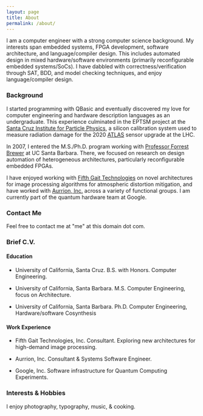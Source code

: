 ```yaml
---
layout: page
title: About
permalink: /about/
---
```


I am a computer engineer with a strong computer science background. My
interests span embedded systems, FPGA development, software architecture, and
language/compiler design. This includes automated design in mixed
hardware/software environments (primarily reconfigurable embedded systems/SoCs). I
have dabbled with correctness/verification through SAT, BDD, and model checking
techniques, and enjoy language/compiler design.

### Background

I started programming with QBasic and eventually
discovered my love for computer engineering and hardware description languages as an
undergraduate. This experience culminated in the EPTSM project at the [Santa
Cruz Institute for Particle Physics](http://scipp.ucsc.edu/), a silicon
calibration system used to measure radiation damage for the 2020
[ATLAS](http://www.atlas.ch/) sensor upgrade at the LHC.

In 2007, I entered the M.S./Ph.D. program working with [Professor Forrest
Brewer](http://bears.ece.ucsb.edu/) at UC Santa Barbara. There, we focused on
research on design automation of heterogeneous architectures, particularly
reconfigurable embedded FPGAs.

I have enjoyed working with [Fifth Gait Technologies](http://fifthgait.com/) on
novel architectures for image processing algorithms for atmospheric distortion
mitigation, and have worked with [Aurrion, Inc.](http://www.aurrion.com) across
a variety of functional groups. I am currently part of the quantum hardware
team at Google.

### Contact Me

Feel free to contact me at "me" at this domain dot com.

### Brief C.V.

#### Education

* University of California, Santa Cruz. B.S. with Honors. Computer Engineering.

* University of California, Santa Barbara. M.S. Computer Engineering, focus on Architecture.

* University of California, Santa Barbara. Ph.D. Computer Engineering, Hardware/software Cosynthesis

#### Work Experience

* Fifth Gait Technologies, Inc. Consultant. Exploring new architectures for high-demand image processing.

* Aurrion, Inc. Consultant & Systems Software Engineer.

* Google, Inc. Software infrastructure for Quantum Computing Experiments.

### Interests & Hobbies

I enjoy photography, typography, music, & cooking.
